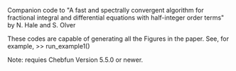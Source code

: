 Companion code to "A fast and spectrally convergent algorithm for 
fractional integral and differential equations with half-integer 
order terms" by N. Hale and S. Olver

These codes are capable of generating all the Figures in the paper. 
See, for example, >> run_example1()

Note: requies Chebfun Version 5.5.0 or newer.
